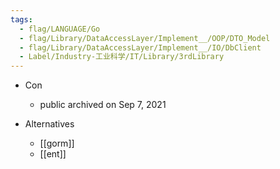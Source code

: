 ```yaml
---
tags:
  - flag/LANGUAGE/Go
  - flag/Library/DataAccessLayer/Implement__/OOP/DTO_Model
  - flag/Library/DataAccessLayer/Implement__/IO/DbClient
  - Label/Industry-工业科学/IT/Library/3rdLibrary
---
```


- Con
    - public archived on Sep 7, 2021

- Alternatives
    - [[gorm]]
    - [[ent]]
